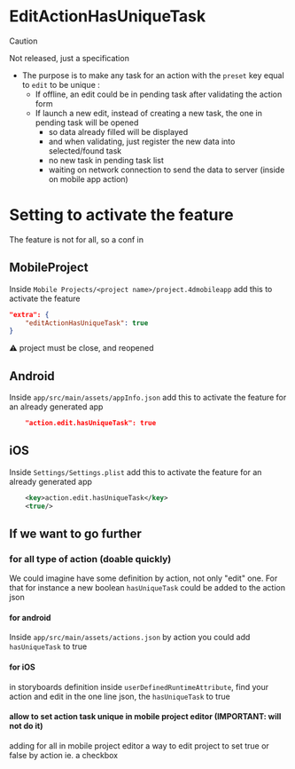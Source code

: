 #  EditActionHasUniqueTask

> [!CAUTION]
> Not released, just a specification

- The purpose is to make any task for an action with the `preset` key equal to `edit` to be unique :
  - If offline, an edit could be in pending task after validating the action form
  - If launch a new edit, instead of creating a new task, the one in pending task will be opened
    - so data already filled will be displayed
    - and when validating, just register the new data into selected/found task
	- no new task in pending task list
  	- waiting on network connection to send the data to server (inside on mobile app action)

# Setting to activate the feature

The feature is not for all, so a conf in 

##  MobileProject

Inside `Mobile Projects/<project name>/project.4dmobileapp` add this to activate the feature

```json
"extra": {
	"editActionHasUniqueTask": true
}
```

⚠️ project must be close, and reopened

##  Android

Inside `app/src/main/assets/appInfo.json` add this to activate the feature for an already generated app

```json
	"action.edit.hasUniqueTask": true
```

##  iOS

Inside `Settings/Settings.plist` add this to activate the feature for an already generated app

```xml
	<key>action.edit.hasUniqueTask</key>
	<true/>
```

## If we want to go further

### for all type of action (doable quickly)

We could imagine have some definition by action, not only "edit" one. For that for instance a new boolean `hasUniqueTask` could be added to the action json

#### for android

Inside `app/src/main/assets/actions.json` by action you could add `hasUniqueTask` to true

#### for iOS

in storyboards definition inside `userDefinedRuntimeAttribute`, find your action and edit in the one line json, the `hasUniqueTask` to true

#### allow to set action task unique in mobile project editor (IMPORTANT: will not do it)

adding for all in mobile project editor a way to edit project to set true or false by action ie. a checkbox
